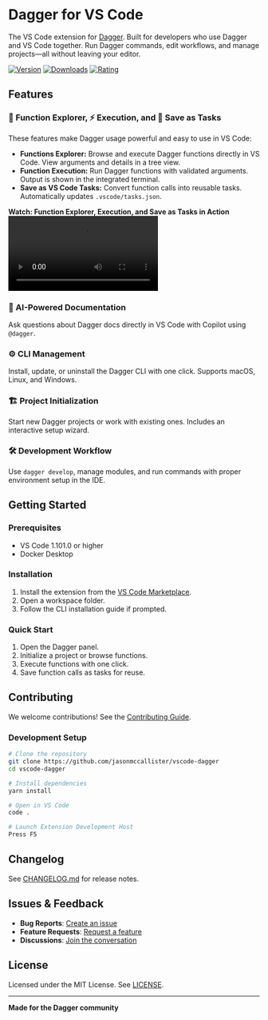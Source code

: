 # Dagger for VS Code

The VS Code extension for [Dagger](https://dagger.io). Built for developers who use Dagger and VS Code together. Run Dagger commands, edit workflows, and manage projects—all without leaving your editor.

[![Version](https://img.shields.io/visual-studio-marketplace/v/jasonmccallister.vscode-dagger)](https://marketplace.visualstudio.com/items?itemName=jasonmccallister.vscode-dagger)
[![Downloads](https://img.shields.io/visual-studio-marketplace/d/jasonmccallister.vscode-dagger)](https://marketplace.visualstudio.com/items?itemName=jasonmccallister.vscode-dagger)
[![Rating](https://img.shields.io/visual-studio-marketplace/r/jasonmccallister.vscode-dagger)](https://marketplace.visualstudio.com/items?itemName=jasonmccallister.vscode-dagger)

## Features

### 🌲 Function Explorer, ⚡ Execution, and 📝 Save as Tasks

These features make Dagger usage powerful and easy to use in VS Code:

- **Functions Explorer:** Browse and execute Dagger functions directly in VS Code. View arguments and details in a tree view.
- **Function Execution:** Run Dagger functions with validated arguments. Output is shown in the integrated terminal.
- **Save as VS Code Tasks:** Convert function calls into reusable tasks. Automatically updates `.vscode/tasks.json`.

<b>Watch: Function Explorer, Execution, and Save as Tasks in Action</b><br>
<video src="https://github.com/user-attachments/assets/a840ea0e-d7f2-451b-bca4-adba985b31c4"></video>

### 🤖 AI-Powered Documentation
Ask questions about Dagger docs directly in VS Code with Copilot using `@dagger`.

### ⚙️ CLI Management
Install, update, or uninstall the Dagger CLI with one click. Supports macOS, Linux, and Windows.

### 🏗️ Project Initialization
Start new Dagger projects or work with existing ones. Includes an interactive setup wizard.

### 🛠️ Development Workflow
Use `dagger develop`, manage modules, and run commands with proper environment setup in the IDE.

## Getting Started

### Prerequisites
- VS Code 1.101.0 or higher
- Docker Desktop

### Installation
1. Install the extension from the [VS Code Marketplace](https://marketplace.visualstudio.com/items?itemName=jasonmccallister.vscode-dagger).
2. Open a workspace folder.
3. Follow the CLI installation guide if prompted.

### Quick Start
1. Open the Dagger panel.
2. Initialize a project or browse functions.
3. Execute functions with one click.
4. Save function calls as tasks for reuse.

## Contributing

We welcome contributions! See the [Contributing Guide](CONTRIBUTING.md).

### Development Setup

```bash
# Clone the repository
git clone https://github.com/jasonmccallister/vscode-dagger
cd vscode-dagger

# Install dependencies
yarn install

# Open in VS Code
code .

# Launch Extension Development Host
Press F5
```

## Changelog

See [CHANGELOG.md](CHANGELOG.md) for release notes.

## Issues & Feedback

- **Bug Reports**: [Create an issue](https://github.com/jasonmccallister/vscode-dagger/issues/new?template=bug_report.md)
- **Feature Requests**: [Request a feature](https://github.com/jasonmccallister/vscode-dagger/issues/new?template=feature_request.md)
- **Discussions**: [Join the conversation](https://github.com/jasonmccallister/vscode-dagger/discussions)

## License

Licensed under the MIT License. See [LICENSE](LICENSE).

---

**Made for the Dagger community**
